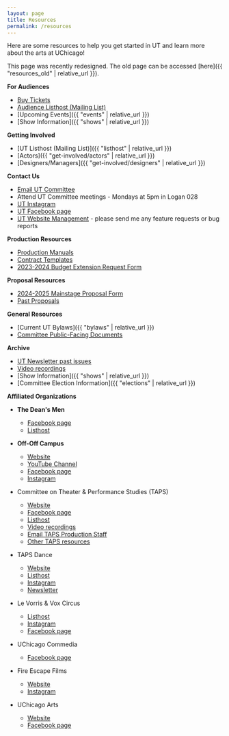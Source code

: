```yaml
---
layout: page
title: Resources
permalink: /resources
---
```


Here are some resources to help you get started in UT and learn more about the arts at UChicago!

This page was recently redesigned. The old page can be accessed [here]({{ "resources_old" | relative_url }}).

**For Audiences**
* [Buy Tickets](https://uchicago-student-orgs.myshopify.com/collections/university-theatre-ut)
* [Audience Listhost (Mailing List)](https://lists.uchicago.edu/web/info/ut-audiences)
* [Upcoming Events]({{ "events" | relative_url }})
* [Show Information]({{ "shows" | relative_url }})

**Getting Involved**
* [UT Listhost (Mailing List)]({{ "listhost" | relative_url }})
* [Actors]({{ "get-involved/actors" | relative_url }})
* [Designers/Managers]({{ "get-involved/designers" | relative_url }})

**Contact Us**
* [Email UT Committee](mailto:ut-committee@uchicago.edu)
* Attend UT Committee meetings - Mondays at 5pm in Logan 028
* [UT Instagram](https://instagram.com/university.theater)
* [UT Facebook page](https://www.facebook.com/universitytheater)
* [UT Website Management](mailto:willrehmus@uchicago.edu) - please send me any feature requests or bug reports

**Production Resources**
* [Production Manuals](https://drive.google.com/drive/folders/1-uMQYibyu8K5FHeBd6qNSXXnHn-MbqHt)
* [Contract Templates](https://drive.google.com/drive/u/0/folders/1U8U1z2s7iAbVlJsgr3hyMJ2tbWaRiADO)
* [2023-2024 Budget Extension Request Form](https://docs.google.com/document/d/1cE9u-UuHLCKNKRt1_thdpe8oQOvgbespe4nNPqbzJTw/edit?usp=sharing)

**Proposal Resources**
* [2024-2025 Mainstage Proposal Form](https://docs.google.com/document/d/1xO7Rq_Cgvd94yQStzoeKHwR3I62Qq2MZ/edit)
* [Past Proposals](https://drive.google.com/drive/folders/1HuAAugsZYzhmiwkLl4oby_rL0uuALF2-?usp=sharing)

**General Resources**
* [Current UT Bylaws]({{ "bylaws" | relative_url }})
* [Committee Public-Facing Documents](https://drive.google.com/drive/u/0/folders/1rjoSk2_3HE78BnKKn4vetkVOXnyIAEnq)

**Archive**
* [UT Newsletter past issues](https://us18.campaign-archive.com/home/?u=0f23bb0ae467d78c5c8d54fcc&id=2b52e2f869)
* [Video recordings](https://vimeo.com/user133279462/videos)
* [Show Information]({{ "shows" | relative_url }})
* [Committee Election Information]({{ "elections" | relative_url }})

**Affiliated Organizations**
* **The Dean's Men**
  * [Facebook page](https://www.facebook.com/thedeansmen/)
  * [Listhost](https://lists.uchicago.edu/web/info/shakespeare)

* **Off-Off Campus**
  * [Website](https://offoffcampus.org/)
  * [YouTube Channel](https://www.youtube.com/user/offoffcampuspresents)
  * [Facebook page](https://www.facebook.com/offoffcampus)
  * [Instagram](https://www.instagram.com/offoffcampus/)
* Committee on Theater & Performance Studies (TAPS)
  * [Website](https://taps.uchicago.edu)
  * [Facebook page](https://www.facebook.com/TAPSUOFC/)
  * [Listhost](https://lists.uchicago.edu/web/info/taps)
  * [Video recordings](https://vimeo.com/user133279462/videos)
  * [Email TAPS Production Staff](mailto:taps-productionstaff@lists.uchicago.edu)
  * [Other TAPS resources](https://taps.uchicago.edu/performance/resources)
* TAPS Dance
  * [Website](https://taps.uchicago.edu/dance)
  * [Listhost](https://lists.uchicago.edu/web/info/dance_general)
  * [Instagram](https://www.instagram.com/dance.uchicago/)
  * [Newsletter](https://uchicago.us4.list-manage.com/subscribe?u=c716b32a4ed3b4e753e85f108&id=eb5a3134f9)
* Le Vorris & Vox Circus
  * [Listhost](https://lists.uchicago.edu/web/info/circus)
  * [Instagram](https://www.instagram.com/levorrisandvoxcircus)
  * [Facebook page](https://www.facebook.com/LeVorrisandVox/)
* UChicago Commedia
  * [Facebook page](https://www.facebook.com/AttoriSenzaPaura/)
* Fire Escape Films
  * [Website](http://www.fireescapefilms.org/)
  * [Instagram](https://www.instagram.com/fireescapefilms/?hl=en)
* UChicago Arts
  * [Website](https://arts.uchicago.edu/)
  * [Facebook page](https://www.facebook.com/UChicagoArts/)